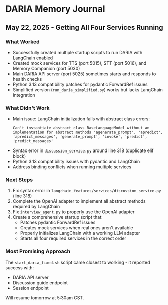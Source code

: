 # DARIA Memory Journal

## May 22, 2025 - Getting All Four Services Running

### What Worked
- Successfully created multiple startup scripts to run DARIA with LangChain enabled
- Created mock services for TTS (port 5015), STT (port 5016), and Memory Companion (port 5030)
- Main DARIA API server (port 5025) sometimes starts and responds to health checks
- Python 3.13 compatibility patches for pydantic ForwardRef issues
- Simplified version (`run_daria_simplified.py`) works but lacks LangChain integration

### What Didn't Work
- Main issue: LangChain initialization fails with abstract class errors:
  ```
  Can't instantiate abstract class BaseLanguageModel without an implementation for abstract methods 'agenerate_prompt', 'apredict', 'apredict_messages', 'generate_prompt', 'invoke', 'predict', 'predict_messages'
  ```
- Syntax error in `discussion_service.py` around line 318 (duplicate elif block)
- Python 3.13 compatibility issues with pydantic and LangChain
- Address binding conflicts when running multiple services

### Next Steps
1. Fix syntax error in `langchain_features/services/discussion_service.py` (line 318)
2. Complete the OpenAI adapter to implement all abstract methods required by LangChain
3. Fix `interview_agent.py` to properly use the OpenAI adapter
4. Create a comprehensive startup script that:
   - Patches pydantic ForwardRef issues
   - Creates mock services when real ones aren't available
   - Properly initializes LangChain with a working LLM adapter
   - Starts all four required services in the correct order

### Most Promising Approach
The `start_daria_fixed.sh` script came closest to working - it reported success with:
- DARIA API server
- Discussion guide endpoint
- Session endpoint

Will resume tomorrow at 5:30am CST. 